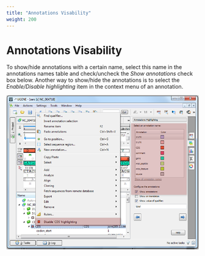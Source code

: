 ```yaml
---
title: "Annotations Visability"
weight: 200
---
```



# Annotations Visability

To show/hide annotations with a certain name, select this name in the annotations names table and check/uncheck the _Show annotations_ check box below. Another way to show/hide the annotations is to select the _Enable/Disable highlighting_ item in the context menu of an annotation.


![](/images/65929476/65929477.png)
